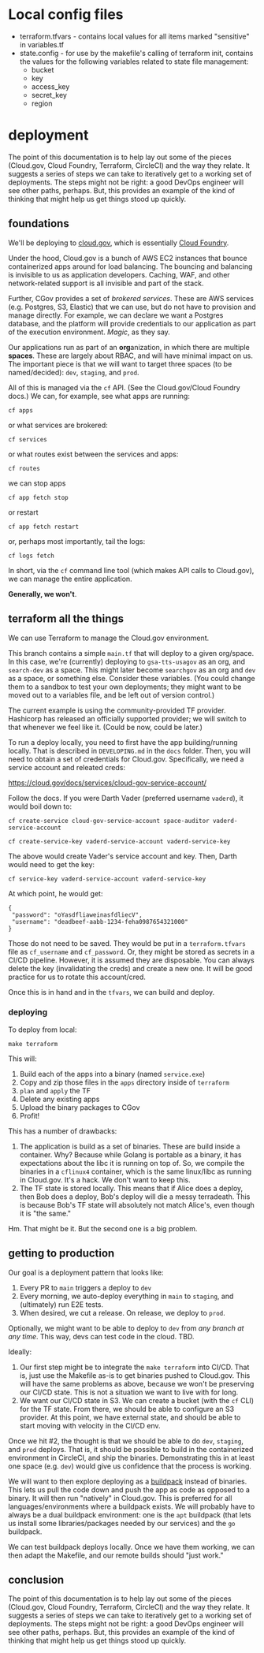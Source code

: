 # Local config files
- terraform.tfvars  - contains local values for all items marked "sensitive" in variables.tf
- state.config - for use by the makefile's calling of terraform init, contains the values for the following variables related to state file management:
    - bucket
    - key
    - access_key
    - secret_key
    - region

# deployment

The point of this documentation is to help lay out some of the pieces (Cloud.gov, Cloud Foundry, Terraform, CircleCI) and the way they relate. It suggests a series of steps we can take to iteratively get to a working set of deployments. The steps might not be right: a good DevOps engineer will see other paths, perhaps. But, this provides an example of the kind of thinking that might help us get things stood up quickly.

## foundations

We'll be deploying to [cloud.gov](https://cloud.gov), which is essentially [Cloud Foundry](https://www.cloudfoundry.org/). 

Under the hood, Cloud.gov is a bunch of AWS EC2 instances that bounce containerized apps around for load balancing. The bouncing and balancing is invisible to us as application developers. Caching, WAF, and other network-related support is all invisible and part of the stack.

Further, CGov provides a set of *brokered services*. These are AWS services (e.g. Postgres, S3, Elastic) that we can use, but do not have to provision and manage directly. For example, we can declare we want a Postgres database, and the platform will provide credentials to our application as part of the execution environment. *Magic*, as they say. 

Our applications run as part of an **org**anization, in which there are multiple **spaces**. These are largely about RBAC, and will have minimal impact on us. The important piece is that we will want to target three spaces (to be named/decided): `dev`, `staging`, and `prod`. 

All of this is managed via the `cf` API. (See the Cloud.gov/Cloud Foundry docs.) We can, for example, see what apps are running:

```
cf apps
```

or what services are brokered:

```
cf services
```

or what routes exist between the services and apps:

```
cf routes
```

we can stop apps

```
cf app fetch stop
```

or restart

```
cf app fetch restart
```

or, perhaps most importantly, tail the logs:

```
cf logs fetch
```

In short, via the `cf` command line tool (which makes API calls to Cloud.gov), we can manage the entire application. 

**Generally, we won't**.

## terraform all the things

We can use Terraform to manage the Cloud.gov environment.

This branch contains a simple `main.tf` that will deploy to a given org/space. In this case, we're (currently) deploying to `gsa-tts-usagov` as an org, and `search-dev` as a space. This might later become `searchgov` as an org and `dev` as a space, or something else. Consider these variables. (You could change them to a sandbox to test your own deployments; they might want to be moved out to a variables file, and be left out of version control.)

The current example is using the community-provided TF provider. Hashicorp has released an officially supported provider; we will switch to that whenever we feel like it. (Could be now, could be later.)

To run a deploy locally, you need to first have the app building/running locally. That is described in `DEVELOPING.md` in the `docs` folder. Then, you will need to obtain a set of credentials for Cloud.gov. Specifically, we need a service account and releated creds:

https://cloud.gov/docs/services/cloud-gov-service-account/

Follow the docs. If you were Darth Vader (preferred username `vaderd`), it would boil down to:

```
cf create-service cloud-gov-service-account space-auditor vaderd-service-account

cf create-service-key vaderd-service-account vaderd-service-key
```

The above would create Vader's service account and key. Then, Darth would need to get the key:

```
cf service-key vaderd-service-account vaderd-service-key
```

At which point, he would get:

```
{
 "password": "oYasdfliaweinasfdliecV",
 "username": "deadbeef-aabb-1234-feha0987654321000"
}
```

Those do not need to be saved. They would be put in a `terraform.tfvars` file as `cf_username` and `cf_password`. Or, they might be stored as secrets in a CI/CD pipeline. However, it is assumed they are disposable. You can always delete the key (invalidating the creds) and create a new one. It will be good practice for us to rotate this account/cred.

Once this is in hand and in the `tfvars`, we can build and deploy.

### deploying

To deploy from local:

```
make terraform
```

This will:

1. Build each of the apps into a binary (named `service.exe`)
2. Copy and zip those files in the `apps` directory inside of `terraform`
3. `plan` and `apply` the TF
4. Delete any existing apps
5. Upload the binary packages to CGov
6. Profit!

This has a number of drawbacks:

1. The application is build as a set of binaries. These are build inside a container. Why? Because while Golang is portable as a binary, it has expectations about the libc it is running on top of. So, we compile the binaries in a `cflinux4` container, which is the same linux/libc as running in Cloud.gov. It's a hack. We don't want to keep this.
2. The TF state is stored locally. This means that if Alice does a deploy, then Bob does a deploy, Bob's deploy will die a messy terradeath. This is because Bob's TF state will absolutely not match Alice's, even though it is "the same."

Hm. That might be it. But the second one is a big problem.

## getting to production

Our goal is a deployment pattern that looks like:

1. Every PR to `main` triggers a deploy to `dev`
2. Every morning, we auto-deploy everything in `main` to `staging`, and (ultimately) run E2E tests.
3. When desired, we cut a release. On release, we deploy to `prod`.

Optionally, we might want to be able to deploy to `dev` from *any branch at any time*. This way, devs can test code in the cloud. TBD.

Ideally:

1. Our first step might be to integrate the `make terraform` into CI/CD. That is, just use the Makefile as-is to get binaries pushed to Cloud.gov. This will have the same problems as above, because we won't be preserving our CI/CD state. This is not a situation we want to live with for long.
2. We want our CI/CD state in S3. We can create a bucket (with the `cf` CLI) for the TF state. From there, we should be able to configure an S3 provider. At this point, we have external state, and should be able to start moving with velocity in the CI/CD env.

Once we hit #2, the thought is that we should be able to do `dev`, `staging`, and `prod` deploys. That is, it should be possible to build in the containerized environment in CircleCI, and ship the binaries. Demonstrating this in at least one space (e.g. `dev`) would give us confidence that the process is working. 

We will want to then explore deploying as a [buildpack](https://docs.cloudfoundry.org/buildpacks/go/index.html) instead of binaries. This lets us pull the code down and push the app as code as opposed to a binary. It will then run "natively" in Cloud.gov. This is preferred for all languages/environments where a buildpack exists. We will probably have to always be a dual buildpack environment: one is the `apt` buildpack (that lets us install some libraries/packages needed by our services) and the `go` buildpack.

We can test buildpack deploys locally. Once we have them working, we can then adapt the Makefile, and our remote builds should "just work." 

## conclusion

The point of this documentation is to help lay out some of the pieces (Cloud.gov, Cloud Foundry, Terraform, CircleCI) and the way they relate. It suggests a series of steps we can take to iteratively get to a working set of deployments. The steps might not be right: a good DevOps engineer will see other paths, perhaps. But, this provides an example of the kind of thinking that might help us get things stood up quickly.